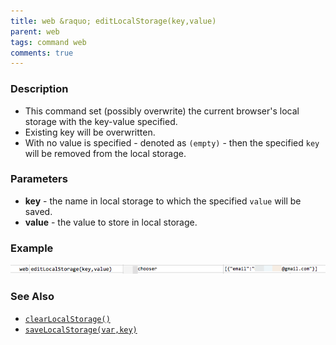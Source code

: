 ```yaml
---
title: web &raquo; editLocalStorage(key,value)
parent: web
tags: command web
comments: true
---
```




### Description

- This command set (possibly overwrite) the current browser's local storage with the key-value specified.  
- Existing key will be overwritten.  
- With no value is specified - denoted as `(empty)` \- then the specified `key` will be removed from the local storage.

### Parameters

- **key** - the name in local storage to which the specified `value` will be saved.
- **value** - the value to store in local storage.

### Example

![](image/editLocalStorage_01.png)

### See Also

- [`clearLocalStorage()`](clearLocalStorage())
- [`saveLocalStorage(var,key)`](saveLocalStorage(var,key))
